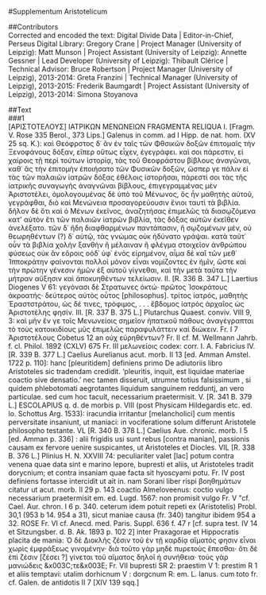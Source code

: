 #Supplementum Aristotelicum  

##Contributors  
Corrected and encoded the text: Digital Divide Data | Editor-in-Chief, Perseus Digital Library: Gregory Crane | Project Manager (University of Leipzig): Matt Munson | Project Assistant (University of Leipzig): Annette Gessner | Lead Developer (University of Leipzig): Thibault Clérice | Technical Advisor: Bruce Robertson | Project Manager (University of Leipzig), 2013-2014: Greta Franzini | Technical Manager (University of Leipzig), 2013-2015: Frederik Baumgardt | Project Assistant (University of Leipzig), 2013-2014: Simona Stoyanova  

##Text  
###1  
[ΑΡΙΣΤΟΤΕΛΟΥΣ] ΙΑΤΡΙΚΩΝ ΜΕΝΩΝΕΙΩΝ FRAGMENTA RELIQUA I. [Fragm. V. Rose 335 Berol., 373 Lips.] Galenus in comm. ad I Hipp. de nat. hom. (XV 25 sq. K.): καὶ Θεόφρστος δ᾿ ἂν ἐν ταῖς τῶν Φθσικῶν δοξῶν ἐπιτομαῖς τὴν Ξενοφάνους δόξαν, εἴπερ οὕτως εἶχεν, ἐγεγράφει. καὶ σοι πάρεστιν, εἰ χαίροις τῇ περὶ τούτων ἱστορίᾳ, τὰς τοῦ Θεοφράστου βίβλους ἀναγῶναι, καθ᾿ ἃς τὴν ἐπιτομὴν ἐποιήσατο τῶν Φυσικῶν δοξῶν, ὥσπερ γε πάλιν εἰ τὰς τῶν παλαιῶν ἰατρῶν δόξας ἐθέλοις ἱστορῆσαι, πάρεστί σοι τὰς τῆς ἰατρικῆς συναγωγῆς ἀναγνῶναι βίβλους, ἐπιγεγραμμένας μὲν Ἀριστοτέλει, ὁμολογουμένας δὲ ὑπὸ τοῦ Μένωνος, ὃς ἦν μαθητὴς αὐτοῦ, γεγράφθαι, διὸ καὶ Μενώνεια προσαγορεύουσιν ἔνιοι ταυτὶ τὰ βιβλία. δῆλον δὲ ὅτι καὶ ὁ Μένων ἐκεῖνος, ἀναζητήσας ἐπιμελῶς τὰ διασῳζόμενα κατ' αὐτὸν ἔτι τῶν παλαιῶν ἰατρῶν βιβλία, τὰς δόξας αὐτῶν ἐκεῖθεν ἀνελέξατο. τῶν δ᾿ ἤδη διαφθαρμένων παντάπασιν, ἢ σῳζομένων μέν, οὐ θεωρηθέντων (?) δ᾿ αὐτῷ, τὰς γνώμας οὐκ ἠδύνατο γράψαι. κατὰ ταῦτ᾿ οὖν τὰ βιβλία χολὴν ξανθὴν ἢ μέλαιναν ἢ φλέγμα στοιχεῖον ἀνθρώπου φύσεως οὐκ ἂν εὅροις οὀδ᾿ ὑφ᾿ ἑνὸς εἰρημένον, αἶμα δὲ καἲ τῶν μεθ᾿ Ἱπποκράτην φαίνονται πολλοὶ μόνον εἶναι νομίζοντες ἐν ἡμῖν, ὥστε καὶ τὴν πρώτην γένεσιν ἡμῶν ἐξ αὐτοῦ γίγνεθαι, καὶ τὴν μετὰ ταῦτα τὴν μήτραν αὔξησιν καὶ ἀποκυηθέντων τελείωσιν. II. [R. 336 B. 347 L.] Laertius Diogenes V 61: γεγόνασι δὲ Στρατωνες ὀκτώ· πρῶτος Ἱσοκράτους ἀκροατής· δεύτερος αὐτὸς οὖτος [philosophus]. τρίτος ἰατρός, μαθητὴς Ἐραστστράτου, ὡς δέ τινες, τρόφιμος, . . . ἕβδομος ἰατρὸς ἀρχαῖος ὡς Ἀριστοτέλης φησίν. ΙΙΙ. [R. 337 B. 375 L.] Plutarchus Quaest. conviv. VIII 9, 3: καὶ μὴν ἔν γε τοῖς Μενωνείοις σημεῖον ἡπατικοῦ πάθους ἀναγέγραπται τὸ τοὺς κατοικιδίους μῦς ἐπιμελῶς παραφυλάττειν καὶ διώκειν. Fr. I 7 Ἀριστοτέλους Cobetus 12 an οὐχ εὐρηθέντων? Fr. II cf. M. Wellmann Jahrb. f. cl. Philol. 1892 (CXLV) 675 Fr. III μελωνείοις codex: corr. I. A. Fabricius IV. [R. 339 B. 377 L.] Caelius Aurelianus acut. morb. II 13 [ed. Amman Amstel. 1722 p. 110]: hanc [pleuritidem] definiens primo De adiutoriis libro Aristoteles sic tradendam credidit. ‘pleuritis, inquit, est liquidae materiae coactio sive densatio.’ nec tamen disseruit, utrumne totius falsissimum , si quidem phlebotomati aegrotantes liquidum sanguinem redduntj, an vero particulae. sed cum hoc tacuit, necessarium praetermisit. V. [R. 341 B. 379 L.] ESCOLAPIUS q. d. de morbis p. VIII (post Physicam Hildegardis etc. ed. lo. Schottus Arg. 1533): iracundia irritantur [melancholici] cum mentis perversitate insaniunt, ut maniaci: in vociferatione solum differunt Aristotele philosopho testante. VL [R. 340 B. 378 L.] Caelius Aue. chronic. morb. I 5 [ed. Amman p. 336] : alii frigidis usi sunt rebus [contra manian], passionis causam ex fervore uenire suspicantes, ut Aristoteles et Diocles. VIL [R. 338 B. 376 L.] Plinius H. Ν. XXVIII 74: peculiariter valet [lac] potum contra venena quae data sint e marino lepore, bupresti et aliis, ut Aristoteles tradit dorycnium; et contra insaniam quae facta sit hyoscyami potu. Fr. IV post definiens fortasse intercidit ut ait in. nam Sorani liber rispi βοηθημάτων citatur ut acut. morb. II 29 p. 143 coactio Almeloveenus: coctio vulgo necessarium praetermisit em. ed. Lugd. 1567: non promisit vulgo Fr. V "cf. Cael. Aur. chron. I 6 p. 340. ceterum idem potuit repeti ex (Aristotelis) Probl. 30,1 (953 b 14. 954 a 31), sicut maniae causa (fr. 340) tangitur ibidem 954 a 32. ROSE Fr. VI cf. Anecd. med. Paris. Suppl. 636 f. 47 r [cf. supra test. IV 14 et Sitzungsber. d. Β. Ak. 1893 p. 102 2] inter Praxagorae et Hippocratis placita de mania: Ὁ δὲ Διοκλῆς ζέσιν τοῦ ἐν τῇ καρδίᾳ αἵματός φησιν εἶναι χωρὶς ἐμφράξεως γινομένην· διὰ τοῦτο γὰρ μηδὲ πυρετοὺς ἕπεσθαι· ὅτι δὲ ἐπὶ ζέσιν [ζέσει ?] γίνεται τοῦ αἵματος δηλοῖ ἡ συνήθεια· τοὺς γὰρ μανιώδεις &x003C;τε&x003E; Fr. VII bupresti SR 2: praestim V 1: prestim R 1 et aliis temptavi: utalim dorhicnum V : dorgcnum R: em. L. lanus. cum toto fr. cf. Galen. de antidotis II 7 [XIV 139 sqq.]  
